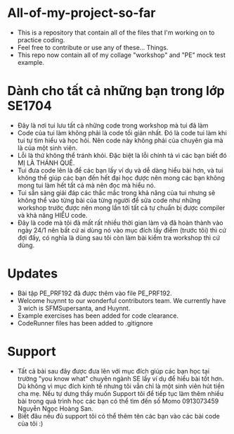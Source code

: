 # All-of-my-project-so-far
- This is a repository that contain all of the files that I'm working on to practice coding.
- Feel free to contribute or use any of these... Things.
- This repo now contain all of my collage "workshop" and "PE" mock test example.
 # Dành cho tất cả những bạn trong lớp SE1704 
- Đây là nơi tui lưu tất cả những code trong workshop mà tui đã làm
- Code của tui làm không phải là code tối giản nhất. Đó là code tui làm khi tui tự tìm hiểu và học hỏi. Nên code này không phải của chuyên gia mà là của một sinh viên.
- Lỗi là thứ không thể tránh khỏi. Đặc biệt là lỗi chính tả vì các bạn biết đó MỊ LÀ THÁNH QUÊ.
- Tui đưa code lên là để các bạn lấy ví dụ và dễ dàng hiểu bài hơn, và tui không thể giúp các bạn đến hết đại học được nên mong các bạn không mong tui làm hết tất cả mà nên đọc mà hiểu nó.
- Tui sẵn sàng giải đáp các thắc mắc trong khả năng của tui nhưng sẽ không thể vào từng bài của từng người để sửa code như những workshop trước được nên mong lần tới tất cả tự chuẩn bị được compiler và khả năng HIỂU code.
- Đây là code mà tôi đã mất rất nhiều thời gian làm và đã hoàn thành vào ngày 24/1 nên bất cứ ai dùng nó vào mục đích lấy điểm (trước tôi) thì cứ đợi đấy, có nghĩa là dùng sau tôi còn làm bài kiểm tra workshop thì cứ dùng.
# Updates
- Bài tập PE_PRF192 đã được thêm vào file PE_PRF192.
- Welcome huynnt to our wonderful contributors team. We currently have 3 wich is SFMSupersanta,  and Huynnt.
- Example exercises has been added for code clearance.
- CodeRunner files has been added to .gitignore
# Support
- Tất cả bài sau đây được đưa lên với mục đích giúp các bạn học tại trường "you know what" chuyên ngành SE lấy ví dụ để hiểu bài tốt hơn. 
  Dù không vì mục đích kinh tế nhưng tôi vẫn chỉ là một sinh viên hút tiền cha mẹ. Nếu tự dưng thấy muốn Support tôi để tiếp tục làm thêm nhiều bài trong quá trình học các bạn có thể tìm đến số Momo 0913073459 Nguyễn Ngọc Hoàng San.
- Biết đâu nếu đủ support tôi có thể thêm tên các bạn vào các bài code của tôi :)